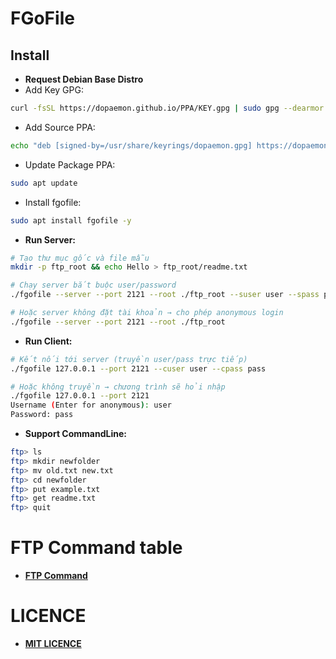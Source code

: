 # FGoFile

## Install
* **Request Debian Base Distro**
* Add Key GPG:
```bash
curl -fsSL https://dopaemon.github.io/PPA/KEY.gpg | sudo gpg --dearmor -o /usr/share/keyrings/dopaemon.gpg
```
* Add Source PPA:
```bash
echo "deb [signed-by=/usr/share/keyrings/dopaemon.gpg] https://dopaemon.github.io/PPA ./" | sudo tee /etc/apt/sources.list.d/dopaemon.list
```
* Update Package PPA:
```bash
sudo apt update
```
* Install fgofile:
```bash
sudo apt install fgofile -y
```

* **Run Server:**
```bash
# Tạo thư mục gốc và file mẫu
mkdir -p ftp_root && echo Hello > ftp_root/readme.txt

# Chạy server bắt buộc user/password
./fgofile --server --port 2121 --root ./ftp_root --suser user --spass pass

# Hoặc server không đặt tài khoản → cho phép anonymous login
./fgofile --server --port 2121 --root ./ftp_root
```

* **Run Client:**
```bash
# Kết nối tới server (truyền user/pass trực tiếp)
./fgofile 127.0.0.1 --port 2121 --cuser user --cpass pass

# Hoặc không truyền → chương trình sẽ hỏi nhập
./fgofile 127.0.0.1 --port 2121
Username (Enter for anonymous): user
Password: pass
```

* **Support CommandLine:**
```bash
ftp> ls
ftp> mkdir newfolder
ftp> mv old.txt new.txt
ftp> cd newfolder
ftp> put example.txt
ftp> get readme.txt
ftp> quit
```

# FTP Command table
* [**FTP Command**](FTPCommand.md)

# LICENCE
* [**MIT LICENCE**](LICENCE)
